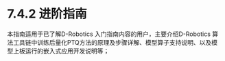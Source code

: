 # 7.4.2 进阶指南

本指南适用于已了解D-Robotics 入门指南内容的用户，主要介绍D-Robotics 算法工具链中训练后量化PTQ方法的原理及步骤详解、模型算子支持说明、以及模型上板运行的嵌入式应用开发说明等；
<!-- 若您是第一次使用D-Robotics 算法工具链的用户，建议您跳转至 [**入门指南**](../beginner.md)章节进行学习。 -->
